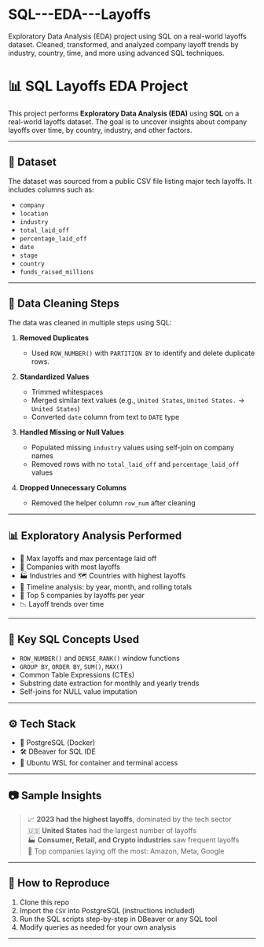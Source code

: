 # SQL---EDA---Layoffs
Exploratory Data Analysis (EDA) project using SQL on a real-world layoffs dataset. Cleaned, transformed, and analyzed company layoff trends by industry, country, time, and more using advanced SQL techniques.


# 📊 SQL Layoffs EDA Project

This project performs **Exploratory Data Analysis (EDA)** using **SQL** on a real-world layoffs dataset. The goal is to uncover insights about company layoffs over time, by country, industry, and other factors.

---

## 📁 Dataset
The dataset was sourced from a public CSV file listing major tech layoffs. It includes columns such as:

- `company`
- `location`
- `industry`
- `total_laid_off`
- `percentage_laid_off`
- `date`
- `stage`
- `country`
- `funds_raised_millions`

---

## 🧹 Data Cleaning Steps

The data was cleaned in multiple steps using SQL:

1. **Removed Duplicates**  
   - Used `ROW_NUMBER()` with `PARTITION BY` to identify and delete duplicate rows.

2. **Standardized Values**  
   - Trimmed whitespaces
   - Merged similar text values (e.g., `United States`, `United States.` → `United States`)
   - Converted `date` column from text to `DATE` type

3. **Handled Missing or Null Values**  
   - Populated missing `industry` values using self-join on company names
   - Removed rows with no `total_laid_off` and `percentage_laid_off` values

4. **Dropped Unnecessary Columns**  
   - Removed the helper column `row_num` after cleaning

---

## 📊 Exploratory Analysis Performed

- 🔢 Max layoffs and max percentage laid off  
- 🏢 Companies with most layoffs  
- 🏭 Industries and 🗺️ Countries with highest layoffs  
- 📆 Timeline analysis: by year, month, and rolling totals  
- 🥇 Top 5 companies by layoffs per year  
- 📉 Layoff trends over time

---

## 🧠 Key SQL Concepts Used

- `ROW_NUMBER()` and `DENSE_RANK()` window functions  
- `GROUP BY`, `ORDER BY`, `SUM()`, `MAX()`  
- Common Table Expressions (CTEs)  
- Substring date extraction for monthly and yearly trends  
- Self-joins for NULL value imputation

---

## ⚙️ Tech Stack

- 💾 PostgreSQL (Docker)
- 🛠️ DBeaver for SQL IDE
- 🐧 Ubuntu WSL for container and terminal access

---

## 📷 Sample Insights

> 📈 **2023 had the highest layoffs**, dominated by the tech sector  
> 🇺🇸 **United States** had the largest number of layoffs  
> 🏭 **Consumer, Retail, and Crypto industries** saw frequent layoffs  
> 🥇 Top companies laying off the most: Amazon, Meta, Google

---

## 🚀 How to Reproduce

1. Clone this repo  
2. Import the `CSV` into PostgreSQL (instructions included)  
3. Run the SQL scripts step-by-step in DBeaver or any SQL tool  
4. Modify queries as needed for your own analysis

---

